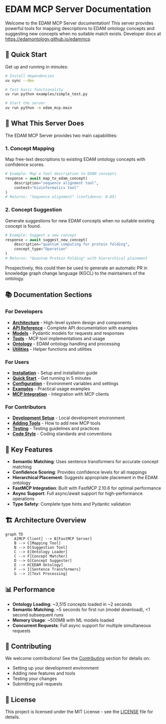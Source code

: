 # EDAM MCP Server Documentation

Welcome to the EDAM MCP Server documentation! This server provides powerful tools for mapping descriptions to EDAM ontology concepts and suggesting new concepts when no suitable match exists. Developer docs at https://edamontology.github.io/edammcp

## 🚀 Quick Start

Get up and running in minutes:

```bash
# Install dependencies
uv sync --dev

# Test basic functionality
uv run python examples/simple_test.py

# Start the server
uv run python -m edam_mcp.main
```

## 🎯 What This Server Does

The EDAM MCP Server provides two main capabilities:

### 1. Concept Mapping
Map free-text descriptions to existing EDAM ontology concepts with confidence scores.

```python
# Example: Map a tool description to EDAM concepts
response = await map_to_edam_concept(
    description="sequence alignment tool",
    context="bioinformatics tool"
)
# Returns: "Sequence alignment" (confidence: 0.85)
```

### 2. Concept Suggestion
Generate suggestions for new EDAM concepts when no suitable existing concept is found.

```python
# Example: Suggest a new concept
response = await suggest_new_concept(
    description="quantum computing for protein folding",
    concept_type="Operation"
)
# Returns: "Quantum Protein Folding" with hierarchical placement
```

Prospectively, this could then be used to generate an automatic PR in knowledge graph change language (KGCL) to the maintainers of the ontology.

## 📚 Documentation Sections

### For Developers

- **[Architecture](developer/architecture.md)** - High-level system design and components
- **[API Reference](developer/api.md)** - Complete API documentation with examples
- **[Models](developer/models.md)** - Pydantic models for requests and responses
- **[Tools](developer/tools.md)** - MCP tool implementations and usage
- **[Ontology](developer/ontology.md)** - EDAM ontology handling and processing
- **[Utilities](developer/utils.md)** - Helper functions and utilities

### For Users

- **[Installation](getting-started/installation.md)** - Setup and installation guide
- **[Quick Start](getting-started/quickstart.md)** - Get running in 5 minutes
- **[Configuration](getting-started/configuration.md)** - Environment variables and settings
- **[Examples](examples/basic-usage.md)** - Practical usage examples
- **[MCP Integration](examples/mcp-integration.md)** - Integration with MCP clients

### For Contributors

- **[Development Setup](contributing/development-setup.md)** - Local development environment
- **[Adding Tools](contributing/adding-tools.md)** - How to add new MCP tools
- **[Testing](contributing/testing.md)** - Testing guidelines and practices
- **[Code Style](contributing/code-style.md)** - Coding standards and conventions

## 🔧 Key Features

- **Semantic Matching**: Uses sentence transformers for accurate concept matching
- **Confidence Scoring**: Provides confidence levels for all mappings
- **Hierarchical Placement**: Suggests appropriate placement in the EDAM ontology
- **FastMCP Integration**: Built with FastMCP 2.10.6 for optimal performance
- **Async Support**: Full async/await support for high-performance operations
- **Type Safety**: Complete type hints and Pydantic validation

## 🏗️ Architecture Overview

```mermaid
graph TD
    A[MCP Client] --> B[FastMCP Server]
    B --> C[Mapping Tool]
    B --> D[Suggestion Tool]
    C --> E[Ontology Loader]
    C --> F[Concept Matcher]
    D --> G[Concept Suggester]
    E --> H[EDAM Ontology]
    F --> I[Sentence Transformers]
    G --> J[Text Processing]
```

## 📊 Performance

- **Ontology Loading**: ~3,515 concepts loaded in ~2 seconds
- **Semantic Matching**: ~5 seconds for first run (model download), <1 second subsequent runs
- **Memory Usage**: ~500MB with ML models loaded
- **Concurrent Requests**: Full async support for multiple simultaneous requests

## 🤝 Contributing

We welcome contributions! See the [Contributing](contributing/development-setup.md) section for details on:

- Setting up your development environment
- Adding new features and tools
- Testing your changes
- Submitting pull requests

## 📄 License

This project is licensed under the MIT License - see the [LICENSE](../LICENSE) file for details. 
